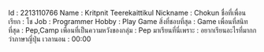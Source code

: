 Id : 2213110766
Name : Kritpnit Teerekaittikul
Nickname : Chokun
ชื่อที่เพื่อนเรียก : โช
Job : Programmer
Hobby : Play Game
สิ่งที่ชอบที่สุด : Game
เพื่อนที่สนิทที่สุด : Pep,Camp
เพื่อนที่เป็นความหวังของกลุ่ม : Pep
มาเรียนที่นี่เพราะ : อยากเรียนอะไรที่มากกว่าภาษาญี่ปุ่น 
เวลานอน : 00:00
